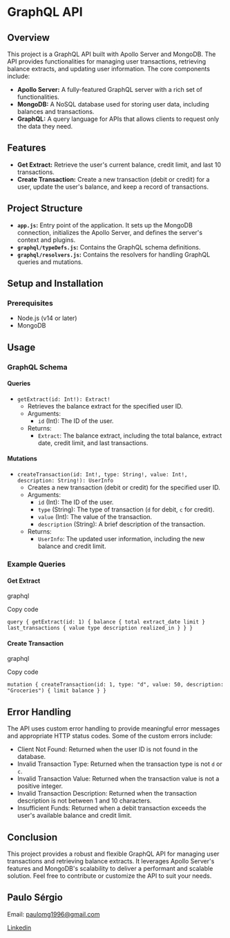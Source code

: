 # GraphQL API

## Overview

This project is a GraphQL API built with Apollo Server and MongoDB. The API provides functionalities for managing user transactions, retrieving balance extracts, and updating user information. The core components include:

- **Apollo Server:** A fully-featured GraphQL server with a rich set of functionalities.
- **MongoDB:** A NoSQL database used for storing user data, including balances and transactions.
- **GraphQL:** A query language for APIs that allows clients to request only the data they need.

## Features

- **Get Extract:** Retrieve the user's current balance, credit limit, and last 10 transactions.
- **Create Transaction:** Create a new transaction (debit or credit) for a user, update the user's balance, and keep a record of transactions.

## Project Structure

- **`app.js`:** Entry point of the application. It sets up the MongoDB connection, initializes the Apollo Server, and defines the server's context and plugins.
- **`graphql/typeDefs.js`:** Contains the GraphQL schema definitions.
- **`graphql/resolvers.js`:** Contains the resolvers for handling GraphQL queries and mutations.

## Setup and Installation

### Prerequisites

- Node.js (v14 or later)
- MongoDB


Usage
-----

### GraphQL Schema

#### Queries

-   `getExtract(id: Int!): Extract!`
    -   Retrieves the balance extract for the specified user ID.
    -   Arguments:
        -   `id` (Int): The ID of the user.
    -   Returns:
        -   `Extract`: The balance extract, including the total balance, extract date, credit limit, and last transactions.

#### Mutations

-   `createTransaction(id: Int!, type: String!, value: Int!, description: String!): UserInfo`
    -   Creates a new transaction (debit or credit) for the specified user ID.
    -   Arguments:
        -   `id` (Int): The ID of the user.
        -   `type` (String): The type of transaction (`d` for debit, `c` for credit).
        -   `value` (Int): The value of the transaction.
        -   `description` (String): A brief description of the transaction.
    -   Returns:
        -   `UserInfo`: The updated user information, including the new balance and credit limit.

### Example Queries

#### Get Extract

graphql

Copy code

`query {
  getExtract(id: 1) {
    balance {
      total
      extract_date
      limit
    }
    last_transactions {
      value
      type
      description
      realized_in
    }
  }
}`

#### Create Transaction

graphql

Copy code

`mutation {
  createTransaction(id: 1, type: "d", value: 50, description: "Groceries") {
    limit
    balance
  }
}`

Error Handling
--------------

The API uses custom error handling to provide meaningful error messages and appropriate HTTP status codes. Some of the custom errors include:

-   Client Not Found: Returned when the user ID is not found in the database.
-   Invalid Transaction Type: Returned when the transaction type is not `d` or `c`.
-   Invalid Transaction Value: Returned when the transaction value is not a positive integer.
-   Invalid Transaction Description: Returned when the transaction description is not between 1 and 10 characters.
-   Insufficient Funds: Returned when a debit transaction exceeds the user's available balance and credit limit.

Conclusion
----------

This project provides a robust and flexible GraphQL API for managing user transactions and retrieving balance extracts. It leverages Apollo Server's features and MongoDB's scalability to deliver a performant and scalable solution. Feel free to contribute or customize the API to suit your needs.

## Paulo Sérgio
Email: paulomg1996@gmail.com

[Linkedin](https://www.linkedin.com/in/paulo-sergio-pereira-filho/)